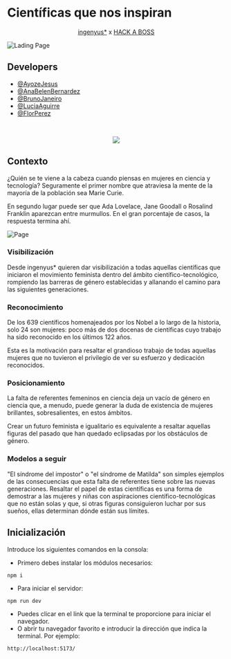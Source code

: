 # Científicas que nos inspiran

<div align="center">

[ingenyus\*](https://www.ingenyus.es/) x [HACK A BOSS](https://www.hackaboss.com/)

</div>

![Lading Page](https://raw.githubusercontent.com/anabelenbernardez/ingenyus/main/src/cientificas.png)

## Developers

-   [@AyozeJesus](https://github.com/AyozeJesus)
-   [@AnaBelenBernardez](https://github.com/AnaBelenBernardez)
-   [@BrunoJaneiro](https://github.com/bjaneiro90)
-   [@LuciaAguirre](https://github.com/luciaaguirre)
-   [@FlorPerez](https://github.com/FlorPManzano)
</br>
<p align="center">
    <img src="https://skillicons.dev/icons?i=figma,notion,react,css,git,npm,&theme=light" />
</p>

## Contexto

¿Quién se te viene a la cabeza cuando piensas en mujeres en ciencia y tecnología? Seguramente el primer nombre que atraviesa la mente de la mayoría de la población sea Marie Curie.

En segundo lugar puede ser que Ada Lovelace, Jane Goodall o Rosalind Franklin aparezcan entre murmullos. En el gran porcentaje de casos, la respuesta termina ahí.

![Page](https://i.postimg.cc/hGbJMrbq/in-page.png)

### Visibilización

Desde ingenyus\* quieren dar visibilización a todas aquellas científicas que iniciaron el movimiento feminista dentro del ámbito científico-tecnológico, rompiendo las barreras de género establecidas y allanando el camino para las siguientes generaciones.

### Reconocimiento

De los 639 científicos homenajeados por los Nobel a lo largo de la historia, solo 24 son mujeres: poco más de dos docenas de científicas cuyo trabajo ha sido reconocido en los últimos 122 años.

Esta es la motivación para resaltar el grandioso trabajo de todas aquellas mujeres que no tuvieron el privilegio de ver su esfuerzo y dedicación reconocidos.

### Posicionamiento

La falta de referentes femeninos en ciencia deja un vacío de género en ciencia que, a menudo, puede generar la duda de existencia de mujeres brillantes, sobresalientes, en estos ámbitos.

Crear un futuro feminista e igualitario es equivalente a resaltar aquellas figuras del pasado que han quedado eclipsadas por los obstáculos de género.

### Modelos a seguir

"El síndrome del impostor" o "el síndrome de Matilda" son simples ejemplos de las consecuencias que esta falta de referentes tiene sobre las nuevas generaciones. Resaltar el papel de estas científicas es una forma de demostrar a las mujeres y niñas con aspiraciones científico-tecnológicas que no están solas y que, si otras figuras consiguieron luchar por sus sueños, ellas determinan dónde están sus límites.

## Inicialización

Introduce los siguientes comandos en la consola:

-   Primero debes instalar los módulos necesarios:

```
npm i
```

-   Para iniciar el servidor:

```
npm run dev
```

-   Puedes clicar en el link que la terminal te proporcione para iniciar el navegador.
-   O abrir tu navegador favorito e introducir la dirección que indica la terminal.
    Por ejemplo:

```
http://localhost:5173/
```
